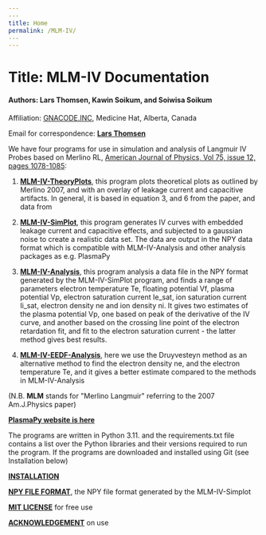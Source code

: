 ```yaml
---
​---
title: Home
permalink: /MLM-IV/
​---
---
```


# Title: MLM-IV Documentation

#### Authors: Lars Thomsen, Kawin Soikum, and Soiwisa Soikum

Affiliation: [GNACODE.INC](www.gnacode.com), Medicine Hat, Alberta, Canada

Email for correspondence: [**Lars Thomsen**](mailto:lt@gnacode.com)

We have four programs for use in simulation and analysis of Langmuir IV Probes based on Merlino RL, [American Journal of Physics, Vol 75, issue 12, pages 1078-1085](https://pubs.aip.org/aapt/ajp/article-abstract/75/12/1078/899100/Understanding-Langmuir-probe-current-voltage?redirectedFrom=fulltext):

1. [**MLM-IV-TheoryPlots**](MLM-IV-TheoryPlots.md), this program plots theoretical plots as outlined by Merlino 2007, and with an overlay of leakage current and capacitive artifacts. In general, it is based in equation 3, and 6 from the paper, and data from 

   

2. [**MLM-IV-SimPlot**](MLM-IV-SimPlot.md), this program generates IV curves with embedded leakage current and capacitive effects, and subjected to a gaussian noise to create a realistic data set. The data are output in the NPY data format which is compatible with MLM-IV-Analysis and other analysis packages as e.g. PlasmaPy

   

3. [**MLM-IV-Analysis**](MLM-IV-Analysis.md), this program analysis a data file in the NPY format generated by the MLM-IV-SimPlot program, and finds a range of parameters electron temperature Te, floating potential Vf, plasma potential Vp, electron saturation current Ie_sat, ion saturation current Ii_sat, electron density ne and ion density ni. It gives two estimates of the plasma potential Vp, one based on peak of the derivative of the IV curve, and another based on the crossing line point of the electron retardation fit, and fit to the electron saturation current - the latter method gives best results. 

   

4. [**MLM-IV-EEDF-Analysis**](MLM-IV-EEDF-Analysis.md), here we use the Druyvesteyn method as an alternative method to find the electron density ne, and the electron temperature Te, and it gives a better estimate compared to the methods in MLM-IV-Analysis 



(N.B. **MLM** stands for "Merlino Langmuir" referring to the 2007 Am.J.Physics paper)

[**PlasmaPy website is here**](https://www.plasmapy.org/)

 The programs are written in Python 3.11. and the requirements.txt file contains a list over the Python libraries and their versions required to run the program. If the programs are downloaded and installed using Git (see Installation below)

[**INSTALLATION**](Installation.md)

[**NPY FILE FORMAT**](NPY-Data-Format.md), the NPY file format generated by the MLM-IV-Simplot 

[**MIT LICENSE**](MIT-license.md) for free use

[**ACKNOWLEDGEMENT**](Acknowledgement.md) on use





